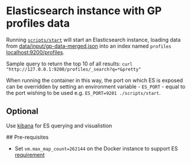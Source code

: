 # Elasticsearch instance with GP profiles data

Running [`scripts/start`](scripts/start) will start an Elasticsearch instance,
loading data from
[data/input/gp-data-merged.json](data/input/gp-data-merged.json) into an index
named `profiles` [localhost:9200/profiles](http://localhost:9200/profiles).

Sample query to return the top 10 of all results: `curl
"http://127.0.0.1:9200/profiles/_search?q=*&pretty"`

When running the container in this way, the port on which ES is exposed can be
overridden by setting an environment variable - `ES_PORT` - equal to the port
wishing to be used e.g. `ES_PORT=9201 ./scripts/start`.

## Optional

Use [kibana](https://www.elastic.co/products/kibana) for ES querying and
visualistion

## Pre-requisites

* Set `vm.max_map_count=262144` on the Docker instance to support ES
  [requirement](https://www.elastic.co/guide/en/elasticsearch/reference/current/docker.html#docker-cli-run-prod-mode)
